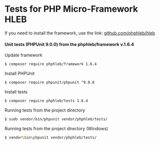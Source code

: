 Tests for PHP Micro-Framework HLEB
=====================

 If you need to install the framework, use the link: [github.com/phphleb/hleb](https://github.com/phphleb/hleb) 
 
 
 #### Unit tests (PHPUnit 9.0.0) from the phphleb/framework v.1.6.4

Update framework

```bash
$ composer require phphleb/framework 1.6.4
```

Install PHPUnit

```bash
$ composer require phpunit/phpunit ^9.0.0
```

Install tests

```bash
$ composer require phphleb/tests 1.6.4
```

Running tests from the project directory

```bash
$ sudo vendor/bin/phpunit vendor/phphleb/tests/
```

Running tests from the project directory (Windows)

```bash
$ vendor\bin\phpunit vendor/phphleb/tests/
```
